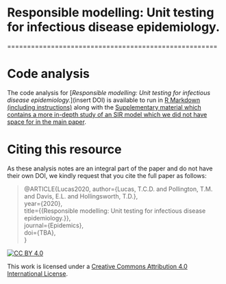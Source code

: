 # Responsible modelling: Unit testing for infectious disease epidemiology.
=====================================================

# Code analysis
The code analysis for [*Responsible modelling: Unit testing for infectious
disease epidemiology.*](insert DOI) is available to run in [R Markdown (including instructions)](unit_testing.Rmd) along with the [Supplementary material which contains a more in-depth study of an SIR model which we did not have space for in the main paper](unit_testing_supplementary_material.Rmd). 

# Citing this resource
As these analysis notes are an integral part of the paper and do not have their own DOI, we kindly request that you cite the full paper as follows:

> @ARTICLE{Lucas2020,
 author={Lucas, T.C.D. and Pollington, T.M. and Davis, E.L. and Hollingsworth, T.D.},  
 year={2020},  
 title={{Responsible modelling: Unit testing for infectious disease epidemiology.}},  
 journal={Epidemics},  
 doi={TBA},  
}

[![CC BY 4.0][cc-by-shield]][cc-by]  

This work is licensed under a [Creative Commons Attribution 4.0 International License][cc-by].  

[cc-by]: http://creativecommons.org/licenses/by/4.0/  
[cc-by-shield]: https://img.shields.io/badge/License-CC%20BY%204.0-lightgrey.svg  
